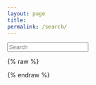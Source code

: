 ```yaml
---
layout: page
title:
permalink: /search/
---
```


<script type="text/javascript">
  $(function() {
    $('#search-query').lunrSearch({
      indexUrl: '/js/index.json',   // Url for the .json file containing search index data
      results : '#search-results',  // selector for containing search results element
      entries : '.entries',         // selector for search entries containing element (contained within results above)
      template: '#search-results-template'  // selector for Mustache.js template
    });
  });
</script>

<div id="search">
  <form action="/search" method="get">
    <input type="text" id="search-query" name="q" placeholder="Search" autocomplete="off">
  </form>
</div>

<section id="search-results" style="display: none;">
  <p>Search results</p>
  <div class="entries">
  </div>
</section>

{% raw %}
<script id="search-results-template" type="text/mustache">
  {{#entries}}
    <article>
      <h3>
        {{#date}}<small><time datetime="{{pubdate}}" pubdate>{{displaydate}}</time></small>{{/date}}
        <a href="{{url}}">{{title}}</a>
      </h3>
    </article>
  {{/entries}}
</script>
{% endraw %}